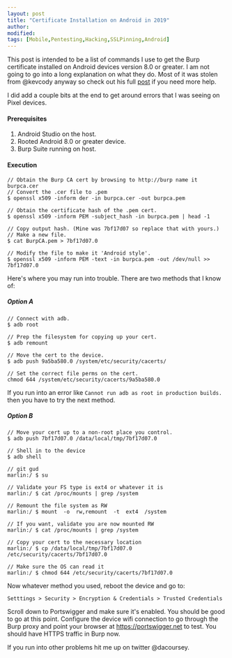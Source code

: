 ```yaml
---
layout: post
title: "Certificate Installation on Android in 2019"
author:
modified:
tags: [Mobile,Pentesting,Hacking,SSLPinning,Android]
---
```


This post is intended to be a list of commands I use to get the Burp certificate installed on Android devices version 8.0 or greater. I am not going to go into a long explanation on what they do.  Most of it was stolen from @kevcody anyway so check out his full [post](https://nvisium.com/blog/2017/07/12/advantages-and-disadvantages-of-android-n-network-security-configuration.html) if you need more help.

I did add a couple bits at the end to get around errors that I was seeing on Pixel devices.

#### Prerequisites

1. Android Studio on the host.
2. Rooted Android 8.0 or greater device.
4. Burp Suite running on host.

#### Execution

``` shell
// Obtain the Burp CA cert by browsing to http://burp name it burpca.cer
// Convert the .cer file to .pem
$ openssl x509 -inform der -in burpca.cer -out burpca.pem

// Obtain the certificate hash of the .pem cert.
$ openssl x509 -inform PEM -subject_hash -in burpca.pem | head -1

// Copy output hash. (Mine was 7bf17d07 so replace that with yours.)
// Make a new file.
$ cat BurpCA.pem > 7bf17d07.0

// Modify the file to make it 'Android style'.
$ openssl x509 -inform PEM -text -in burpca.pem -out /dev/null >> 7bf17d07.0
```

Here's where you may run into trouble.  There are two methods that I know of:

##### Option A

```shell
// Connect with adb.
$ adb root

// Prep the filesystem for copying up your cert.
$ adb remount

// Move the cert to the device.
$ adb push 9a5ba580.0 /system/etc/security/cacerts/

// Set the correct file perms on the cert.
chmod 644 /system/etc/security/cacerts/9a5ba580.0
```

If you run into an error like `Cannot run adb as root in production builds.` then you have to try the next method.

##### Option B

```shell
// Move your cert up to a non-root place you control.
$ adb push 7bf17d07.0 /data/local/tmp/7bf17d07.0

// Shell in to the device
$ adb shell

// git gud
marlin:/ $ su

// Validate your FS type is ext4 or whatever it is
marlin:/ $ cat /proc/mounts | grep /system

// Remount the file system as RW
marlin:/ $ mount  -o  rw,remount  -t  ext4  /system

// If you want, validate you are now mounted RW
marlin:/ $ cat /proc/mounts | grep /system

// Copy your cert to the necessary location
marlin:/ $ cp /data/local/tmp/7bf17d07.0 /etc/security/cacerts/7bf17d07.0

// Make sure the OS can read it
marlin:/ $ chmod 644 /etc/security/cacerts/7bf17d07.0
```

Now whatever method you used, reboot the device and go to:

`Setttings > Security > Encryption & Credentials > Trusted Credentials`

Scroll down to Portswigger and make sure it's enabled. You should be good to go at this point. Configure the device wifi connection to go through the Burp proxy and point your browser at https://portswigger.net to test. You should have HTTPS traffic in Burp now.

If you run into other problems hit me up on twitter @dacoursey.